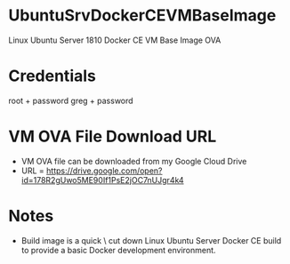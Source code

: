 # UbuntuSrvDockerCEVMBaseImage
Linux Ubuntu Server 1810 Docker CE VM Base Image OVA

# Credentials
root + password
greg + password

# VM OVA File Download URL
- VM OVA file can be downloaded from my Google Cloud Drive
- URL = https://drive.google.com/open?id=178R2gUwo5ME90If1PsE2jOC7nUJgr4k4

# Notes
- Build image is a quick \ cut down Linux Ubuntu Server Docker CE build to provide a basic Docker development environment.

